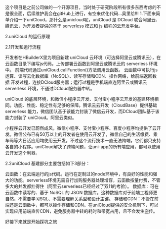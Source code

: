 这个项目是之前公司做的一个开源项目，当时处于研究阶段所有很多东西考虑的不是很全面，后续维护我会在gitHub上进行，有空来优化代码...奥里给!!!
1.下面来简单介绍一下uniCloud，那什么是unicloud呢，uniCloud 是 DCloud 联合阿里云、腾讯云，为开发者提供的基于 serverless 模式和 js 编程的云开发平台。

2.uniCloud 的运行原理

2.1开发和运行流程

开发者在HBuilderX里为项目新建 uniCloud 云环境（可选择阿里云或腾讯云），在云函数目录下编写js代码，上传部署云函数到阿里云或腾讯云的 serverless 环境中。
前端代码通过uniCloud.callFunction()方法调用云函数。
云函数中可执行js运算、读写云化数据库（NoSQL）、读写存储和CDN、操作网络，给前端返回数据
开发过程，连接DCloud服务器；运行过程是手机端直连阿里云或腾讯云 serverless 环境，不通过DCloud服务器中转。

uniCloud 的底层环境，和微信小程序云开发、支付宝小程序云开发的基建环境相同。功能、性能、稳定性有足够的保障。腾讯云云开发（CloudBase）提供基础 serverless 能力，微信团队基于该能力封装了微信云开发，而DCloud团队基于该能力封装了 uniCloud。阿里云类似。

小程序云开发已蔚然成风，微信小程序、支付宝小程序、百度小程序均提供了云开发。微信公布已有50万以上的开发者在使用云开发了，微信自己的生活缴费、乘车码等大日活应用均使用云开发。不过这个流行技术一直无法跨端，它们都只支持各自的小程序。uniCloud解决了跨端问题，让uni-app的所有端应用，都可以使用云开发这个利器。

2.2uniCloud 基建部分主要包括如下3部分：

云函数：在云端运行的js代码。运行在定制过的node环境中，有良好的性能和强大的功能。serverless环境无需自行加购服务器处理增容，云函数按量付费，不管多大的并发都扛得住（阿里云serverless已经经过了双11的考验）。
数据库：可在云函数中读写的、基于 NoSQL 的 JSON 数据库。这种数据库对于前端工程师更自然，不需要学习SQL、不需要理解关系型和设计主键。
存储和CDN：不管在前端还是云函数中，都可以操作存储和CDN。在uniCloud提供的安全机制下，可以实现应用前端直传CDN，避免服务器中转的耗时和带宽占用，且不会发生盗传。

好接下来就是开始踩坑之旅

